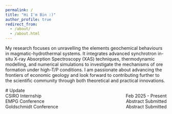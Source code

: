 ```yaml
---
permalink: /
title: "Hi I'm Bin :)"
author_profile: true
redirect_from: 
  - /about/
  - /about.html
---
```


<p>My research focuses on unravelling the elements geochemical behaviours in magmatic-hydrothermal systems. It integrates advanced synchrotron in-situ X-ray Absorption Spectroscopy (XAS) techniques, thermodynamic modelling, and numerical simulations to investigate the mechanisms of ore formation under high-T/P conditions. I am passionate about advancing the frontiers of economic geology and look forward to contributing further to the scientific community through both theoretical and practical innovations.</p>

<p> </p>
<p> </p>
<p> </p>
# Update
<div style="display: flex; justify-content: space-between; font-size: 1em;">
    <span>CSIRO Internship</span>
    <span>Feb 2025 - Present</span>
</div>
<div style="display: flex; justify-content: space-between; font-size: 1em;">
    <span>EMPG Conference</span>
    <span>Abstract Submitted</span>
</div>
<div style="display: flex; justify-content: space-between; font-size: 1em;">
    <span>Goldschmidt Conference</span>
    <span>Abstract Submitted</span>
</div>
